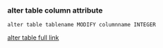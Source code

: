 ### alter table column attribute
```
alter table tablename MODIFY columnname INTEGER
```
[alter table full link](http://dev.mysql.com/doc/refman/5.7/en/alter-table.html)
